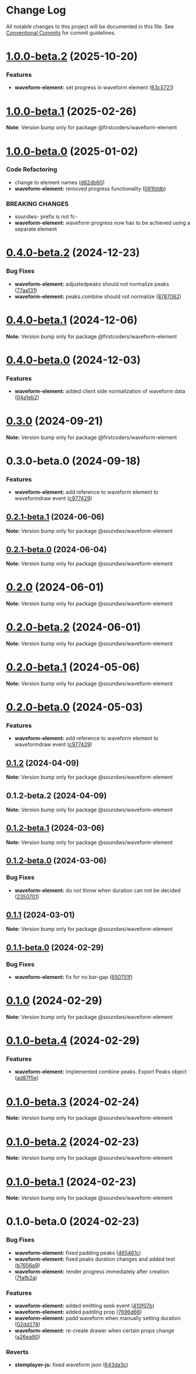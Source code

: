 # Change Log

All notable changes to this project will be documented in this file.
See [Conventional Commits](https://conventionalcommits.org) for commit guidelines.

# [1.0.0-beta.2](https://github.com/firstcoders/waveform-element/compare/@firstcoders/waveform-element@1.0.0-beta.1...@firstcoders/waveform-element@1.0.0-beta.2) (2025-10-20)


### Features

* **waveform-element:** set progress in waveform element ([63c5721](https://github.com/firstcoders/waveform-element/commit/63c572170d76a31226f003c175643c67756ea930))





# [1.0.0-beta.1](https://github.com/firstcoders/waveform-element/compare/@firstcoders/waveform-element@1.0.0-beta.0...@firstcoders/waveform-element@1.0.0-beta.1) (2025-02-26)

**Note:** Version bump only for package @firstcoders/waveform-element





# [1.0.0-beta.0](https://github.com/firstcoders/waveform-element/compare/@firstcoders/waveform-element@0.4.0-beta.2...@firstcoders/waveform-element@1.0.0-beta.0) (2025-01-02)


### Code Refactoring

* change to element names ([d82db60](https://github.com/firstcoders/waveform-element/commit/d82db60849a36ec518cb533a7aa9ba6d87423d51))
* **waveform-element:** removed progress functionality ([091fddb](https://github.com/firstcoders/waveform-element/commit/091fddb3c80770ffe37815269e0ff56a14aab194))


### BREAKING CHANGES

* soundws- prefix is not fc-
* **waveform-element:** waveform progress now has to be achieved using a separate element





# [0.4.0-beta.2](https://github.com/firstcoders/waveform-element/compare/@firstcoders/waveform-element@0.4.0-beta.1...@firstcoders/waveform-element@0.4.0-beta.2) (2024-12-23)


### Bug Fixes

* **waveform-element:** adjustedpeaks should not normalize peaks ([77aa131](https://github.com/firstcoders/waveform-element/commit/77aa131bba6827bfbc61c3118047d736b43945b2))
* **waveform-element:** peaks.combine should not normalize ([8787062](https://github.com/firstcoders/waveform-element/commit/8787062b2941ec48800d0c4fc12292bfe8508173))





# [0.4.0-beta.1](https://github.com/firstcoders/waveform-element/compare/@firstcoders/waveform-element@0.4.0-beta.0...@firstcoders/waveform-element@0.4.0-beta.1) (2024-12-06)

**Note:** Version bump only for package @firstcoders/waveform-element





# [0.4.0-beta.0](https://github.com/firstcoders/waveform-element/compare/@firstcoders/waveform-element@0.3.0...@firstcoders/waveform-element@0.4.0-beta.0) (2024-12-03)


### Features

* **waveform-element:** added client side normalization of waveform data ([04a1eb2](https://github.com/firstcoders/waveform-element/commit/04a1eb24a4fa0a10ad12796618248784485db7cd))





# [0.3.0](https://github.com/firstcoders/waveform-element/compare/@firstcoders/waveform-element@0.3.0-beta.0...@firstcoders/waveform-element@0.3.0) (2024-09-21)

**Note:** Version bump only for package @firstcoders/waveform-element





# 0.3.0-beta.0 (2024-09-18)


### Features

* **waveform-element:** add reference to waveform element to waveformdraw event ([c977429](https://github.com/firstcoders/waveform-element/commit/c9774293ddf1329eaf4cd999b16e5d376050a595))





## [0.2.1-beta.1](https://github.com/sound-ws/waveform-element/compare/@soundws/waveform-element@0.2.1-beta.0...@soundws/waveform-element@0.2.1-beta.1) (2024-06-06)

**Note:** Version bump only for package @soundws/waveform-element





## [0.2.1-beta.0](https://github.com/sound-ws/waveform-element/compare/@soundws/waveform-element@0.2.0...@soundws/waveform-element@0.2.1-beta.0) (2024-06-04)

**Note:** Version bump only for package @soundws/waveform-element





# [0.2.0](https://github.com/sound-ws/waveform-element/compare/@soundws/waveform-element@0.2.0-beta.2...@soundws/waveform-element@0.2.0) (2024-06-01)

**Note:** Version bump only for package @soundws/waveform-element





# [0.2.0-beta.2](https://github.com/sound-ws/waveform-element/compare/@soundws/waveform-element@0.2.0-beta.1...@soundws/waveform-element@0.2.0-beta.2) (2024-06-01)

**Note:** Version bump only for package @soundws/waveform-element





# [0.2.0-beta.1](https://github.com/sound-ws/waveform-element/compare/@soundws/waveform-element@0.2.0-beta.0...@soundws/waveform-element@0.2.0-beta.1) (2024-05-06)

**Note:** Version bump only for package @soundws/waveform-element





# [0.2.0-beta.0](https://github.com/sound-ws/waveform-element/compare/@soundws/waveform-element@0.1.2...@soundws/waveform-element@0.2.0-beta.0) (2024-05-03)


### Features

* **waveform-element:** add reference to waveform element to waveformdraw event ([c977429](https://github.com/sound-ws/waveform-element/commit/c9774293ddf1329eaf4cd999b16e5d376050a595))





## [0.1.2](https://github.com/sound-ws/waveform-element/compare/@soundws/waveform-element@0.1.2-beta.2...@soundws/waveform-element@0.1.2) (2024-04-09)

**Note:** Version bump only for package @soundws/waveform-element





## 0.1.2-beta.2 (2024-04-09)

**Note:** Version bump only for package @soundws/waveform-element





## [0.1.2-beta.1](https://github.com/sound-ws/waveform-element/compare/@soundws/waveform-element@0.1.2-beta.0...@soundws/waveform-element@0.1.2-beta.1) (2024-03-06)

**Note:** Version bump only for package @soundws/waveform-element





## [0.1.2-beta.0](https://github.com/sound-ws/waveform-element/compare/@soundws/waveform-element@0.1.1...@soundws/waveform-element@0.1.2-beta.0) (2024-03-06)


### Bug Fixes

* **waveform-element:** do not throw when duration can not be decided ([2350701](https://github.com/sound-ws/waveform-element/commit/235070187efd22a08fbc187dc7619c1a0e8b38c8))





## [0.1.1](https://github.com/sound-ws/waveform-element/compare/@soundws/waveform-element@0.1.1-beta.0...@soundws/waveform-element@0.1.1) (2024-03-01)

**Note:** Version bump only for package @soundws/waveform-element





## [0.1.1-beta.0](https://github.com/sound-ws/waveform-element/compare/@soundws/waveform-element@0.1.0...@soundws/waveform-element@0.1.1-beta.0) (2024-02-29)


### Bug Fixes

* **waveform-element:** fix for no bar-gap ([650751f](https://github.com/sound-ws/waveform-element/commit/650751f27e5d637800f94a28fc5f13b9ae11a252))





# [0.1.0](https://github.com/sound-ws/waveform-element/compare/@soundws/waveform-element@0.1.0-beta.4...@soundws/waveform-element@0.1.0) (2024-02-29)

**Note:** Version bump only for package @soundws/waveform-element





# [0.1.0-beta.4](https://github.com/sound-ws/waveform-element/compare/@soundws/waveform-element@0.1.0-beta.3...@soundws/waveform-element@0.1.0-beta.4) (2024-02-29)


### Features

* **waveform-element:** implemented combine peaks. Export Peaks object ([ad87f5e](https://github.com/sound-ws/waveform-element/commit/ad87f5ee866373ac1f7161c2de79fc5fde43f635))





# [0.1.0-beta.3](https://github.com/sound-ws/waveform-element/compare/@soundws/waveform-element@0.1.0-beta.2...@soundws/waveform-element@0.1.0-beta.3) (2024-02-24)

**Note:** Version bump only for package @soundws/waveform-element





# [0.1.0-beta.2](https://github.com/sound-ws/waveform-element/compare/@soundws/waveform-element@0.1.0-beta.1...@soundws/waveform-element@0.1.0-beta.2) (2024-02-23)

**Note:** Version bump only for package @soundws/waveform-element





# [0.1.0-beta.1](https://github.com/soundws/waveform-element/compare/@soundws/waveform-element@0.1.0-beta.0...@soundws/waveform-element@0.1.0-beta.1) (2024-02-23)

**Note:** Version bump only for package @soundws/waveform-element





# 0.1.0-beta.0 (2024-02-23)


### Bug Fixes

* **waveform-element:** fixed padding peaks ([465461c](https://github.com/firstcoders/monorepo/commit/465461c91f531864e004d206a4888151cf35c7bc))
* **waveform-element:** fixed peaks duration changes and added test ([b7656a9](https://github.com/firstcoders/monorepo/commit/b7656a9e8f451169609a067331fd8b4ea3dc51fe))
* **waveform-element:** render progress immediately after creation ([7fafb2a](https://github.com/firstcoders/monorepo/commit/7fafb2a8ddcf79577a6e5c6c9470966d3c1d4071))


### Features

* **waveform-element:** added emitting seek event ([410f07b](https://github.com/firstcoders/monorepo/commit/410f07b18e3f7190257b4a076d2e6399e7d9ef25))
* **waveform-element:** added padding prop ([7696d66](https://github.com/firstcoders/monorepo/commit/7696d666e1f56af7fc4870296bda9d6d804291fc))
* **waveform-element:** padd waveform when manually setting duration ([02dd278](https://github.com/firstcoders/monorepo/commit/02dd2780d0f3d668bf0121088e568cd711c2f702))
* **waveform-element:** re-create drawer when certain props change ([a26ea90](https://github.com/firstcoders/monorepo/commit/a26ea90df0b5ea4d5123b67037bb70948b15d97c))


### Reverts

* **stemplayer-js:** fixed waveform json ([643da3c](https://github.com/firstcoders/monorepo/commit/643da3c726bcec4d6d79806d4415c5502a277489))
